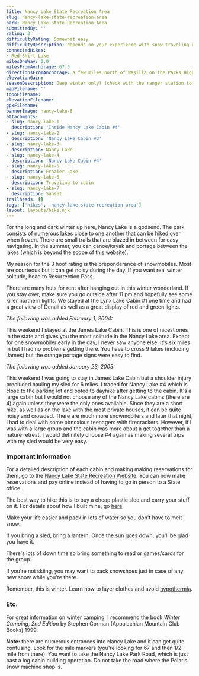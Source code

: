 ```yaml
---
title: Nancy Lake State Recreation Area
slug: nancy-lake-state-recreation-area
park: Nancy Lake State Recreation Area
submittedBy: ''
rating: 3
difficultyRating: Somewhat easy
difficultyDescription: depends on your experience with snow traveling but there is no elevation gain anywhere.
connectedHikes:
- Red Shirt Lake
milesOneWay: 0.0
milesFromAnchorage: 67.5
directionsFromAnchorage: a few miles north of Wasilla on the Parks Highway
elevationGain: 
seasonDescription: Deep winter only! (check with the ranger station to make sure lakes are frozen enough to hike over before starting trip).  There are only 3 huts you can hike to without going over a lake.
mapFilename: ''
topoFilename: 
elevationFilename: 
gpxFilename: 
bannerImage: nancy-lake-8
attachments:
- slug: nancy-lake-1
  description: 'Inside Nancy Lake Cabin #4'
- slug: nancy-lake-2
  description: 'Nancy Lake Cabin #3'
- slug: nancy-lake-3
  description: Nancy Lake
- slug: nancy-lake-4
  description: 'Nancy Lake Cabin #4'
- slug: nancy-lake-5
  description: Frazier Lake
- slug: nancy-lake-6
  description: Traveling to cabin
- slug: nancy-lake-7
  description: Sunset
trailheads: []
tags: ['hikes', 'nancy-lake-state-recreation-area']
layout: layouts/hike.njk
---
```

For the long and dark winter up here, Nancy Lake is a godsend. The park consists of numerous lakes close to one another that can be hiked over when frozen. There are small trails that are blazed in between for easy navigating. In the summer, you can canoe/kayak and portage between the lakes (which is beyond the scope of this website).

My reason for the 3 hoof rating is the preponderance of snowmobiles. Most are courteous but it can get noisy during the day. If you want real winter solitude, head to Resurrection Pass.

There are many huts for rent after hanging out in this winter wonderland. If you stay over, make sure you go outside after 11 pm and hopefully see some killer northern lights. We stayed at the Lynx Lake Cabin #1 one time and had a great view of Denali as well as a great display of red and green lights.

*The following was added February 1, 2004:*

This weekend I stayed at the James Lake Cabin. This is one of nicest ones in the state and gives you the most solitude in the Nancy Lake area. Except for one snowmobiler early in the day, I never saw anyone else. It's six miles in but I had no problems getting there. You have to cross 9 lakes (including James) but the orange portage signs were easy to find.

*The following was added January 23, 2005:*

This weekend I was going to stay in James Lake Cabin but a shoulder injury precluded hauling my sled for 6 miles. I traded for Nancy Lake #4 which is close to the parking lot and opted to dayhike after getting to the cabin. It's a large cabin but I would not choose any of the Nancy Lake cabins (there are 4) again unless they were the only ones available. Since they are a short hike, as well as on the lake with the most private houses, it can be quite noisy and crowded. There are much more snowmobilers and later that night, I had to deal with some obnoxious teenagers with firecrackers. However, if I was with a large group and the cabin was more about a get together than a nature retreat, I would definitely choose #4 again as making several trips with my sled would be very easy.

### Important Information

For a detailed description of each cabin and making making reservations for them, go to the [Nancy Lake State Recreation Website](http://www.dnr.state.ak.us/parks/units/nancylk/nancylk.htm). You can now make reservations and pay online instead of having to go in person to a State office.

The best way to hike this is to buy a cheap plastic sled and carry your stuff on it. For details about how I built mine, go [here](http://alaskahikesearch.com/education/how-to-build-a-sled-for-winter-hiking/ "How to Build a Sled for Winter Hiking").

Make your life easier and pack in lots of water so you don't have to melt snow.

If you bring a sled, bring a lantern. Once the sun goes down, you'll be glad you have it.

There's lots of down time so bring something to read or games/cards for the group.

If you're not skiing, you may want to pack snowshoes just in case of any new snow while you're there.

Remember, this is winter. Learn how to layer clothes and avoid [hypothermia](http://alaskahikesearch.com/education/#hypothermia).

### Etc.

For great information on winter camping, I recommend the book *Winter Camping, 2nd Edition* by Stephen Gorman (Appalachian Mountain Club Books) 1999.

**Note:** there are numerous entrances into Nancy Lake and it can get quite confusing. Look for the mile markers (you're looking for 67 and then 1/2 mile from there). You want to take the Nancy Lake Park Road, which is just past a log cabin building operation. Do not take the road where the Polaris snow machine shop is.